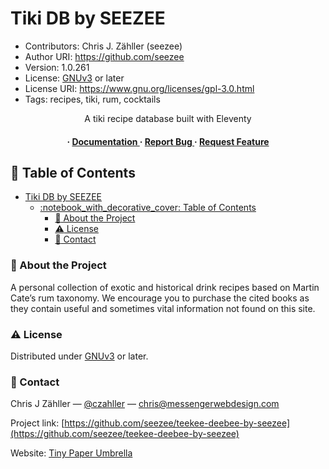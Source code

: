 # Tiki DB by SEEZEE

* Contributors: Chris J. Zähller (seezee)
* Author URI: <https://github.com/seezee>
* Version: 1.0.261
* License: [GNUv3](https://www.gnu.org/licenses/gpl-3.0.en.html) or later
* License URI: <https://www.gnu.org/licenses/gpl-3.0.html>
* Tags: recipes, tiki, rum, cocktails

<div align='center'>

A tiki recipe database built with Eleventy

<h4> <span> · </span> <a href="https://github.com/seezee/teekee-deebee-by-seezee/blob/master/README.md"> Documentation </a> <span> · </span> <a href="https://github.com/seezee/teekee-deebee-by-seezee/issues"> Report Bug </a> <span> · </span> <a href="https://github.com/seezee/teekee-deebee-by-seezee/issues"> Request Feature </a> </h4>

</div>

## :notebook_with_decorative_cover: Table of Contents

* [Tiki DB by SEEZEE](#tiki-db-by-seezee)
  * [:notebook\_with\_decorative\_cover: Table of Contents](#notebook_with_decorative_cover-table-of-contents)
    * [:star2: About the Project](#star2-about-the-project)
    * [:warning: License](#warning-license)
    * [:handshake: Contact](#handshake-contact)

### :star2: About the Project

A personal collection of exotic and historical drink recipes based on Martin Cate’s rum taxonomy. We encourage you to purchase the cited books as they contain useful and sometimes vital information not found on this site.

### :warning: License

Distributed under [GNUv3](https://www.gnu.org/licenses/gpl-3.0.en.html) or later.

### :handshake: Contact

Chris J Zähller — [@czahller](https://x.com/czahller/) — <chris@messengerwebdesign.com>

Project link: [https://github.com/seezee/teekee-deebee-by-seezee](https://github.com/seezee/teekee-deebee-by-seezee)

Website: [Tiny Paper Umbrella](https://tinypaperumbrella.com)
